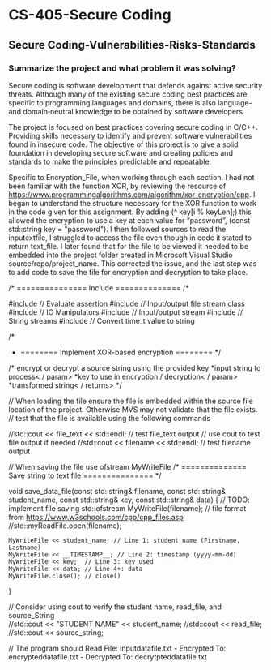 # CS-405-Secure Coding
## Secure Coding-Vulnerabilities-Risks-Standards

### Summarize the project and what problem it was solving?

Secure coding is software development that defends against active security threats. Although many of the existing secure coding best practices are specific to programming languages and domains, there is also language- and domain‐neutral knowledge to be obtained by software developers.

The project is focused on best practices covering secure coding in C/C++. Providing skills necessary to identify and prevent software vulnerabilities found in insecure code. The objective of this project is to give a solid foundation in developing secure software and creating policies and standards to make the principles predictable and repeatable.

Specific to Encryption_File, when working through each section. I had not been familiar with the function XOR, by reviewing the resource of https://www.programmingalgorithms.com/algorithm/xor-encryption/cpp. I began to understand the structure necessary for the XOR function to work in the code given for this assignment. By adding (^ key[i % keyLen];) this allowed the encryption to use a key at each value for “password”, (const std::string key = "password"). I then followed sources to read the inputextfile, I struggled to access the file even though in code it stated to return text_file. I later found that for the file to be viewed it needed to be embedded into the project folder created in Microsoft Visual Studio source/repo/project_name. This corrected the issue, and the last step was to add code to save the file for encryption and decryption to take place.

/* =============== Include ============== /*

#include <cassert>	// Evaluate assertion
#include <fstream>	// Input/output file stream class
#include <iomanip>	// IO Manipulators
#include <iostream>	// Input/output stream
#include <sstream>	// String streams
#include <ctime>	// Convert time_t value to string

/*
*  ======== Implement XOR-based encryption ========
*/

/* encrypt or decrypt a source string using the provided key
*<param name = "source">input string to process< / param>
*<param name = "key">key to use in encryption / decryption< / param>
*<returns>transformed string< / returns>
*/
  
// When loading the file ensure the file is embedded within the source file location of the project. Otherwise MVS may not validate that the file exists.
// test that the file is available using the following commands
  
  //std::cout << file_text << std::endl; // test file_text output		// use cout to test file output if needed
	//std::cout << filename << std::endl;  // test filename output
  
// When saving the file use ofstream MyWriteFile
  /*
============== Save string to text file ===============
*/

void save_data_file(const std::string& filename, const std::string& student_name, const std::string& key, const std::string& data)
{
	//  TODO: implement file saving
	std::ofstream MyWriteFile(filename); // file format from https://www.w3schools.com/cpp/cpp_files.asp
	//std::myReadFile.open(filename);

	MyWriteFile << student_name; // Line 1: student name (Firstname, Lastname)
	MyWriteFile << __TIMESTAMP__; // Line 2: timestamp (yyyy-mm-dd)
	MyWriteFile << key;  // Line 3: key used
	MyWriteFile << data; // Line 4+: data
	MyWriteFile.close(); // close()
}
  
// Consider using cout to verify the student name, read_file, and source_String  
  //std::cout << "STUDENT NAME" << student_name;
  //std::cout << read_file;
	//std::cout << source_string;
  
// The program should Read File: inputdatafile.txt - Encrypted To: encrypteddatafile.txt - Decrypted To: decrytpteddatafile.txt
